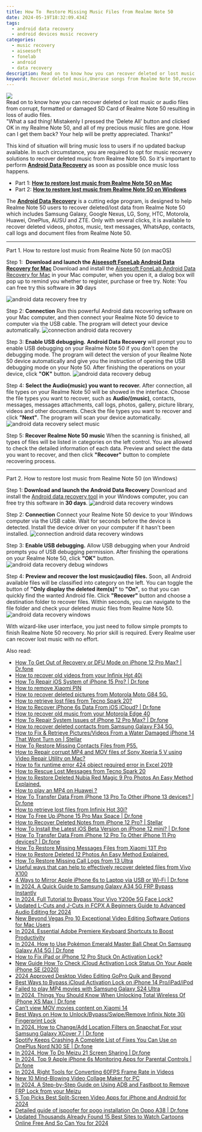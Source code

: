 ```yaml
---
title: How To  Restore Missing Music Files from Realme Note 50
date: 2024-05-19T18:32:09.434Z
tags: 
  - android data recovery
  - android devices music recovery
categories: 
  - music recovery
  - aiseesoft
  - fonelab
  - android
  - data recovery
description: Read on to know how you can recover deleted or lost music or audio files from corrupt, formatted or damaged SD Card of Realme Note 50 resulting in loss of audio files.
keyword: Recover deleted music,Unerase songs from Realme Note 50,recover lost music from Realme Note 50,Regain missing music on Realme Note 50,restore deleted songs files on Realme Note 50,save lost music on Realme Note 50,Realme Note 50 issues with song deleted,Realme Note 50 song recovery,lost all music in Realme Note 50 again,lost all song in Realme Note 50 again,Realme Note 50 all song delete,does the Realme Note 50 have a backup for deleted song
---
```


<img src="https://img0mobiles.techidaily.com/images/best-assets/devices/realme/realme-note-50/3.jpg" class="atpl-imgstyle"  />

<div class="atpl-content atpl-for-fonelab-android recover-music">

<div class="atpl-post-description-part-1">
Read on to know how you can recover deleted or lost music or audio files from corrupt, formatted or damaged SD Card of Realme Note 50 resulting in loss of audio files.
</div>



<div class="atpl-post-description-part-2">
<div class="tpl-content-sub-paragraph-question">
  "What a sad thing! Mistakenly I pressed the 'Delete All' button and clicked OK in my Realme Note 50, and all of my precious music files are gone. How can I get them back? Your help will be pretty appreciated. Thanks!"
</div>
<div class="tpl-content-sub-paragraph-content">
  <p>
    This kind of situation will bring music loss to users if no updated backup available. In such circumstance, you are required to opt for music recovery solutions to recover deleted music from Realme Note 50. So it's important to perform <a href="https://tools.techidaily.com/aiseesoft-android-data-recovery/" ><strong>Android Data Recovery</strong></a> as soon as possible once music loss happens.
  </p>
</div>
</div>

<ul>
  <li>Part 1: <strong><a href="#p1">How to restore lost music from Realme Note 50 on Mac</a></strong></li>
  <li>Part 2: <strong><a href="#p2">How to restore lost music from Realme Note 50 on Windows</a></strong></li>
</ul>


<div class="atpl-post-description-part-3">
<div class="tpl-content-sub-paragraph-normal">
  <p>
      The <a href="https://tools.techidaily.com/aiseesoft-android-data-recovery/" ><strong>Android Data Recovery</strong></a> is a cutting edge program, is designed to help Realme Note 50 users to recover deleted/lost data from Realme Note 50 which includes Samsung Galaxy, Google Nexus, LG, Sony, HTC, Motorola, Huawei, OnePlus, AUSU and ZTE. Only with several clicks, it is available to recover deleted videos, photos, music, text messages, WhatsApp, contacts, call logs and document files from Realme Note 50.
  </p>
</div>
</div>



<!-- Part 1 -->
<a id="p1" name="p1" ></a><hr>

<div>
  <span class="atpl-step-part-style">Part 1. How to restore lost music from Realme Note 50 (on macOS)</span>
</div>

<span class="atpl-stepstyle-a"><span>Step 1: </span></span> <strong>Download and launch the <a href="https://tools.techidaily.com/aiseesoft-android-data-recovery-for-mac/" >Aiseesoft FoneLab Android Data Recovery for Mac</a></strong>
Download and install the <a href="https://tools.techidaily.com/aiseesoft-android-data-recovery-for-mac/" >Aiseesoft FoneLab Android Data Recovery for Mac</a> in your Mac computer, when you open it, a dialog box will pop up to remind you whether to register, purchase or free try.
Note: You can free try this software in <strong>30</strong> days

<img src="https://tools.techidaily.com/images/apps/aiseesoft/android-data-recovery/mac-free-try.png" class="atpl-imgstyle" alt="android data recovery free try" />

<span class="atpl-stepstyle-a"><span>Step 2: </span></span> <strong>Connection</strong>
Run this powerful Android data recovering software on your Mac computer, and then connect your Realme Note 50 device to computer via the USB cable. The program will detect your device automatically.
<img src="https://tools.techidaily.com/images/apps/aiseesoft/android-data-recovery/mac-connection-interface.jpg" class="atpl-imgstyle" alt="connection android data recovery" />

<span class="atpl-stepstyle-a"><span>Step 3: </span></span> <strong>Enable USB debugging.</strong>
<strong>Android Data Recovery</strong> will prompt you to enable USB debugging on your Realme Note 50 if you don't open the debugging mode. The program will detect the version of your Realme Note 50 device automatically and give you the instruction of opening the USB debugging mode on your Note 50. After finishing the operations on your device, click <strong>"OK"</strong> button.
<img src="https://tools.techidaily.com/images/apps/aiseesoft/android-data-recovery/mac-android-usb-debug.jpg"  class="atpl-imgstyle" alt="android data recovery debug" />

<span class="atpl-stepstyle-a"><span>Step 4: </span></span> <strong>Select the Audio(music) you want to recover.</strong>
After connection, all file types on your Realme Note 50 will be showed in the interface. Choose the file types you want to recover, such as <strong>Audio/(music)</strong>, contacts, messages, messages attachments, call logs, photos, gallery, picture library, videos and other documents. Check the file types you want to recover and click <b>"Next"</b>. The program will scan your device automatically.
<img src="https://tools.techidaily.com/images/apps/aiseesoft/android-data-recovery/mac-choose-type-music.jpg" class="atpl-imgstyle" alt="android data recovery select music" />

<span class="atpl-stepstyle-a"><span>Step 5: </span></span> <strong>Recover Realme Note 50 music</strong>
When the scanning is finished, all types of files will be listed in categories on the left control. You are allowed to check the detailed information of each data. Preview and select the data you want to recover, and then click <b>"Recover"</b> button to complete recovering process.


<a id="p2" name="p2"></a><hr>

<!-- Part 2 -->
<div>
  <span class="atpl-step-part-style">Part 2. How to restore lost music from Realme Note 50 (on Windows)</span>
</div>

<span class="atpl-stepstyle-a"><span>Step 1: </span></span> <strong>Download and launch the Android Data Recovery</strong>
Download and install the <a href="https://tools.techidaily.com/aiseesoft-android-data-recovery-for-win/" >Android data recovery tool</a> in your Windows computer, you can free try this software in <b>30 days</b>.
<img src="https://tools.techidaily.com/images/apps/aiseesoft/android-data-recovery/win-start-interface.png"  class="atpl-imgstyle" alt="android data recovery windows" />

<span class="atpl-stepstyle-a"><span>Step 2: </span></span> <strong>Connection</strong>
Connect your Realme Note 50 device to your Windows computer via the USB cable. Wait for seconds before the device is detected. Install the device driver on your computer if it hasn't been installed.
<img src="https://tools.techidaily.com/images/apps/aiseesoft/android-data-recovery/win-connection-interface.png" class="atpl-imgstyle" alt="connection android data recovery windows" />

<span class="atpl-stepstyle-a"><span>Step 3: </span></span> <strong>Enable USB debugging.</strong>
Allow USB debugging when your Android prompts you of USB debugging permission. After finishing the operations on your Realme Note 50, click <b>"OK"</b> button.
<img src="https://tools.techidaily.com/images/apps/aiseesoft/android-data-recovery/win-android-usb-debug.png" class="atpl-imgstyle" alt="android data recovery debug windows" />

<span class="atpl-stepstyle-a"><span>Step 4: </span></span> <strong>Preview and recover the lost music(audio) files.</strong>
Soon, all Android available files will be classified into category on the left. You can toggle the button of <b>"Only display the deleted item(s)"</b> to <b>"On"</b>, so that you can quickly find the wanted Android file. Click <b>"Recover"</b> button and choose a destination folder to recover files. Within seconds, you can navigate to the file folder and check your deleted music files from Realme Note 50.
<img src="https://tools.techidaily.com/images/apps/aiseesoft/android-data-recovery/win-recover-music.jpg" class="atpl-imgstyle" alt="android data recovery windows" />

<div class="atpl-post-description-part-4">
<div class="tpl-content-sub-paragraph-normal">
  <p>
    With wizard-like user interface, you just need to follow simple prompts to finish Realme Note 50 recovery. No prior skill is required. Every Realme user can recover lost music with no effort.
  </p>
</div>
</div>


<ins class="adsbygoogle"
     style="display:block"
     data-ad-client="ca-pub-7571918770474297"
     data-ad-slot="8358498916"
     data-ad-format="auto"
     data-full-width-responsive="true"></ins>



</div>
<ins class="adsbygoogle"
    style="display:block"
    data-ad-format="autorelaxed"
    data-ad-client="ca-pub-7571918770474297"
    data-ad-slot="1223367746"></ins>

<span class="atpl-alsoreadstyle">Also read:</span>
<div><ul>
<li><a href="https://blog-min.techidaily.com/how-to-get-out-of-recovery-or-dfu-mode-on-iphone-12-pro-max-drfone-by-drfone-ios-system-repair-ios-system-repair/"><u>How To Get Out of Recovery or DFU Mode on iPhone 12 Pro Max? | Dr.fone</u></a></li>
<li><a href="https://blog-min.techidaily.com/how-to-recover-old-videos-from-your-infinix-hot-40i-by-fonelab-android-recover-video/"><u>How to recover old videos from your Infinix Hot 40i</u></a></li>
<li><a href="https://blog-min.techidaily.com/how-to-repair-ios-system-of-iphone-15-pro-drfone-by-drfone-ios-system-repair-ios-system-repair/"><u>How To Repair iOS System of iPhone 15 Pro? | Dr.fone</u></a></li>
<li><a href="https://blog-min.techidaily.com/how-to-remove-xiaomi-pin-by-drfone-android-unlock-android-unlock/"><u>How to remove Xiaomi PIN</u></a></li>
<li><a href="https://blog-min.techidaily.com/how-to-recover-deleted-pictures-from-motorola-moto-g84-5g-by-fonelab-android-recover-pictures/"><u>How to recover deleted pictures from Motorola Moto G84 5G.</u></a></li>
<li><a href="https://blog-min.techidaily.com/how-to-retrieve-lost-files-from-tecno-spark-20-by-fonelab-android-recover-data/"><u>How to retrieve lost files from Tecno Spark 20?</u></a></li>
<li><a href="https://blog-min.techidaily.com/how-to-recover-iphone-6s-data-from-ios-icloud-drfone-by-drfone-ios-data-recovery-ios-data-recovery/"><u>How to Recover iPhone 6s Data From iOS iCloud? | Dr.fone</u></a></li>
<li><a href="https://blog-min.techidaily.com/how-to-recover-old-music-from-your-motorola-edge-40-by-fonelab-android-recover-music/"><u>How to recover old music from your Motorola Edge 40</u></a></li>
<li><a href="https://blog-min.techidaily.com/how-to-repair-system-issues-of-iphone-12-pro-max-drfone-by-drfone-ios-system-repair-ios-system-repair/"><u>How To Repair System Issues of iPhone 12 Pro Max? | Dr.fone</u></a></li>
<li><a href="https://blog-min.techidaily.com/how-to-recover-deleted-contacts-from-samsung-galaxy-f34-5g-by-fonelab-android-recover-contacts/"><u>How to recover deleted contacts from Samsung Galaxy F34 5G.</u></a></li>
<li><a href="https://blog-min.techidaily.com/how-to-fix-and-retrieve-picturesvideos-from-a-water-damaged-iphone-14-that-wont-turn-on-stellar-by-stellar-data-recovery-ios-iphone-data-recovery/"><u>How to Fix & Retrieve Pictures/Videos From a Water Damaged iPhone 14 That Wont Turn on | Stellar</u></a></li>
<li><a href="https://blog-min.techidaily.com/how-to-restore-missing-contacts-files-from-p55-by-fonelab-android-recover-contacts/"><u>How To  Restore Missing Contacts Files from P55.</u></a></li>
<li><a href="https://blog-min.techidaily.com/how-to-repair-corrupt-mp4-and-mov-files-of-sony-xperia-5-v-using-video-repair-utility-on-mac-by-stellar-video-repair-mobile-video-repair/"><u>How to Repair corrupt MP4 and MOV files of Sony Xperia 5 V using Video Repair Utility on Mac?</u></a></li>
<li><a href="https://blog-min.techidaily.com/how-to-fix-runtime-error-424-object-required-error-in-excel-2019-by-stellar-guide/"><u>How to fix runtime error 424 object required error in Excel 2019</u></a></li>
<li><a href="https://blog-min.techidaily.com/how-to-rescue-lost-messages-from-tecno-spark-20-by-fonelab-android-recover-messages/"><u>How to Rescue Lost Messages from Tecno Spark 20</u></a></li>
<li><a href="https://blog-min.techidaily.com/how-to-restore-deleted-nubia-red-magic-9-pro-photos-an-easy-method-explained-by-fonelab-android-recover-photos/"><u>How to Restore Deleted Nubia Red Magic 9 Pro Photos  An Easy Method Explained.</u></a></li>
<li><a href="https://blog-min.techidaily.com/how-to-play-an-mp4-on-huawei-by-aiseesoft-video-converter-play-mp4-on-android/"><u>How to play an MP4 on Huawei ?</u></a></li>
<li><a href="https://blog-min.techidaily.com/how-to-transfer-data-from-iphone-13-pro-to-other-iphone-13-devices-drfone-by-drfone-transfer-data-from-ios-transfer-data-from-ios/"><u>How To Transfer Data From iPhone 13 Pro To Other iPhone 13 devices? | Dr.fone</u></a></li>
<li><a href="https://blog-min.techidaily.com/how-to-retrieve-lost-files-from-infinix-hot-30i-by-fonelab-android-recover-data/"><u>How to retrieve lost files from Infinix Hot 30i?</u></a></li>
<li><a href="https://blog-min.techidaily.com/how-to-free-up-iphone-15-pro-max-space-drfone-by-drfone-ios-full-data-eraser-ios-full-data-eraser/"><u>How To Free Up iPhone 15 Pro Max Space | Dr.fone</u></a></li>
<li><a href="https://blog-min.techidaily.com/how-to-recover-deleted-notes-from-iphone-12-pro-stellar-by-stellar-data-recovery-ios-iphone-data-recovery/"><u>How to Recover Deleted Notes from iPhone 12 Pro? | Stellar</u></a></li>
<li><a href="https://blog-min.techidaily.com/how-to-install-the-latest-ios-beta-version-on-iphone-12-mini-drfone-by-drfone-ios-system-repair-ios-system-repair/"><u>How To Install the Latest iOS Beta Version on iPhone 12 mini? | Dr.fone</u></a></li>
<li><a href="https://blog-min.techidaily.com/how-to-transfer-data-from-iphone-12-pro-to-other-iphone-11-pro-devices-drfone-by-drfone-transfer-data-from-ios-transfer-data-from-ios/"><u>How To Transfer Data From iPhone 12 Pro To Other iPhone 11 Pro devices? | Dr.fone</u></a></li>
<li><a href="https://blog-min.techidaily.com/how-to-restore-missing-messages-files-from-xiaomi-13t-pro-by-fonelab-android-recover-messages/"><u>How To  Restore Missing Messages Files from Xiaomi 13T Pro</u></a></li>
<li><a href="https://blog-min.techidaily.com/how-to-restore-deleted-12-photos-an-easy-method-explained-by-fonelab-android-recover-photos/"><u>How to Restore Deleted 12 Photos  An Easy Method Explained.</u></a></li>
<li><a href="https://blog-min.techidaily.com/how-to-restore-missing-call-logs-from-13-ultra-by-fonelab-android-recover-call-logs/"><u>How To  Restore Missing Call Logs from 13 Ultra</u></a></li>
<li><a href="https://techidaily.com/useful-ways-that-can-help-to-effectively-recover-deleted-files-from-vivo-x100-by-fonelab-android-recover-data/"><u>Useful ways that can help to effectively recover deleted files from Vivo X100</u></a></li>
<li><a href="https://screen-mirror.techidaily.com/4-ways-to-mirror-apple-iphone-6s-to-laptop-via-usb-or-wi-fi-drfone-by-drfone-ios/"><u>4 Ways to Mirror Apple iPhone 6s to Laptop via USB or Wi-Fi | Dr.fone</u></a></li>
<li><a href="https://android-frp.techidaily.com/in-2024-a-quick-guide-to-samsung-galaxy-a34-5g-frp-bypass-instantly-by-drfone-android/"><u>In 2024, A Quick Guide to Samsung Galaxy A34 5G FRP Bypass Instantly</u></a></li>
<li><a href="https://unlock-android.techidaily.com/in-2024-full-tutorial-to-bypass-your-vivo-y200e-5g-face-lock-by-drfone-android/"><u>In 2024, Full Tutorial to Bypass Your Vivo Y200e 5G Face Lock?</u></a></li>
<li><a href="https://ai-video-apps.techidaily.com/updated-l-cuts-and-j-cuts-in-fcpx-a-beginners-guide-to-advanced-audio-editing-for-2024/"><u>Updated L-Cuts and J-Cuts in FCPX A Beginners Guide to Advanced Audio Editing for 2024</u></a></li>
<li><a href="https://ai-vdieo-software.techidaily.com/new-beyond-vegas-pro-10-exceptional-video-editing-software-options-for-mac-users/"><u>New Beyond Vegas Pro 10 Exceptional Video Editing Software Options for Mac Users</u></a></li>
<li><a href="https://ai-vdieo-software.techidaily.com/in-2024-essential-adobe-premiere-keyboard-shortcuts-to-boost-productivity/"><u>In 2024, Essential Adobe Premiere Keyboard Shortcuts to Boost Productivity</u></a></li>
<li><a href="https://change-location.techidaily.com/in-2024-how-to-use-pokemon-emerald-master-ball-cheat-on-samsung-galaxy-a14-5g-drfone-by-drfone-virtual-android/"><u>In 2024, How to Use Pokémon Emerald Master Ball Cheat On Samsung Galaxy A14 5G | Dr.fone</u></a></li>
<li><a href="https://activate-lock.techidaily.com/how-to-fix-ipad-or-iphone-12-pro-stuck-on-activation-lock-by-drfone-ios/"><u>How to Fix iPad or iPhone 12 Pro Stuck On Activation Lock?</u></a></li>
<li><a href="https://activate-lock.techidaily.com/new-guide-how-to-check-icloud-activation-lock-status-on-your-apple-iphone-se-2020-by-drfone-ios/"><u>New Guide How To Check iCloud Activation Lock Status On Your Apple iPhone SE (2020)</u></a></li>
<li><a href="https://ai-vdieo-software.techidaily.com/2024-approved-desktop-video-editing-gopro-quik-and-beyond/"><u>2024 Approved Desktop Video Editing GoPro Quik and Beyond</u></a></li>
<li><a href="https://activate-lock.techidaily.com/best-ways-to-bypass-icloud-activation-lock-on-iphone-14-proipadipod-by-drfone-ios/"><u>Best Ways to Bypass iCloud Activation Lock on iPhone 14 Pro/iPad/iPod</u></a></li>
<li><a href="https://phone-solutions.techidaily.com/failed-to-play-mp4-movies-with-samsung-galaxy-s24-ultra-by-aiseesoft-video-converter-play-mp4-on-android/"><u>Failed to play MP4 movies with Samsung Galaxy S24 Ultra</u></a></li>
<li><a href="https://iphone-unlock.techidaily.com/in-2024-things-you-should-know-when-unlocking-total-wireless-of-iphone-xs-max-drfone-by-drfone-ios/"><u>In 2024, Things You Should Know When Unlocking Total Wireless Of iPhone XS Max | Dr.fone</u></a></li>
<li><a href="https://phone-solutions.techidaily.com/can-t-view-mov-movies-content-on-xiaomi-14-by-aiseesoft-video-converter-play-mov-on-android/"><u>Can’t view MOV movies content on Xiaomi 14</u></a></li>
<li><a href="https://unlock-android.techidaily.com/best-ways-on-how-to-unlockbypassswiperemove-infinix-note-30i-fingerprint-lock-by-drfone-android/"><u>Best Ways on How to Unlock/Bypass/Swipe/Remove Infinix Note 30i Fingerprint Lock</u></a></li>
<li><a href="https://location-social.techidaily.com/in-2024-how-to-changeadd-location-filters-on-snapchat-for-your-samsung-galaxy-xcover-7-drfone-by-drfone-virtual-android/"><u>In 2024, How to Change/Add Location Filters on Snapchat For your Samsung Galaxy XCover 7 | Dr.fone</u></a></li>
<li><a href="https://fix-guide.techidaily.com/spotify-keeps-crashing-a-complete-list-of-fixes-you-can-use-on-oneplus-nord-n30-se-drfone-by-drfone-fix-android-problems-fix-android-problems/"><u>Spotify Keeps Crashing A Complete List of Fixes You Can Use on OnePlus Nord N30 SE | Dr.fone</u></a></li>
<li><a href="https://screen-mirror.techidaily.com/in-2024-how-to-do-meizu-21-screen-sharing-drfone-by-drfone-android/"><u>In 2024, How To Do Meizu 21 Screen Sharing | Dr.fone</u></a></li>
<li><a href="https://ios-location-track.techidaily.com/in-2024-top-9-apple-iphone-6s-monitoring-apps-for-parental-controls-drfone-by-drfone-virtual-ios/"><u>In 2024, Top 9 Apple iPhone 6s Monitoring Apps for Parental Controls | Dr.fone</u></a></li>
<li><a href="https://ai-editing-video.techidaily.com/in-2024-right-tools-for-converting-60fps-frame-rate-in-videos/"><u>In 2024, Right Tools for Converting 60FPS Frame Rate in Videos</u></a></li>
<li><a href="https://ai-editing-video.techidaily.com/new-10-mind-blowing-video-collage-maker-for-pc/"><u>New 10 Mind-Blowing Video Collage Maker for PC</u></a></li>
<li><a href="https://android-frp.techidaily.com/in-2024-a-step-by-step-guide-on-using-adb-and-fastboot-to-remove-frp-lock-from-your-meizu-by-drfone-android/"><u>In 2024, A Step-by-Step Guide on Using ADB and Fastboot to Remove FRP Lock from your Meizu</u></a></li>
<li><a href="https://ai-video-apps.techidaily.com/s-top-picks-best-split-screen-video-apps-for-iphone-and-android-for-2024/"><u>S Top Picks Best Split-Screen Video Apps for iPhone and Android for 2024</u></a></li>
<li><a href="https://android-pokemon-go.techidaily.com/detailed-guide-of-ispoofer-for-pogo-installation-on-oppo-a38-drfone-by-drfone-virtual-android/"><u>Detailed guide of ispoofer for pogo installation On Oppo A38 | Dr.fone</u></a></li>
<li><a href="https://animation-videos.techidaily.com/updated-thousands-already-found-15-best-sites-to-watch-cartoons-online-free-and-so-can-you-for-2024/"><u>Updated Thousands Already Found 15 Best Sites to Watch Cartoons Online Free And So Can You for 2024</u></a></li>
</ul></div>


